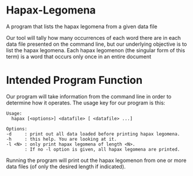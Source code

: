 # Hapax-Legomena
A program that lists the hapax legomena from a given data file

Our tool will tally how many occurrences of each word there are in each data file presented on the command line, but our
underlying objective is to list the hapax legomena. Each hapax legomenon (the singular form of this term) is a word that
occurs only once in an entire document

# Intended Program Function
Our program will take information from the command line in order to determine how it operates. The usage key for our
program is this:
```
Usage:
  hapax [<options>] <datafile> [ <datafile> ...]

Options:
-d     : print out all data loaded before printing hapax legomena.
-h     : this help. You are looking at it.
-l <N> : only print hapax legomena of length <N>.
       : If no -l option is given, all hapax legomena are printed.
```

Running the program will print out the hapax legomenon from one or more data files (of only the desired length if
indicated).
